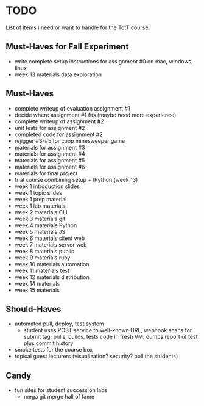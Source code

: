 # TODO

List of items I need or want to handle for the TotT course.

## Must-Haves for Fall Experiment

* write complete setup instructions for assignment #0 on mac, windows, linux
* week 13 materials data exploration

## Must-Haves

* complete writeup of evaluation assignment #1
* decide where assignment #1 fits (maybe need more experience)
* complete writeup of assignment #2
* unit tests for assignment #2
* completed code for assignment #2
* rejigger #3-#5 for coop minesweeper game
* materials for assignment #3
* materials for assignment #4
* materials for assignment #5
* materials for assignment #6
* materials for final project
* trial course combining setup + IPython (week 13)
* week 1 introduction slides
* week 1 topic slides
* week 1 prep material
* week 1 lab materials
* week 2 materials CLI
* week 3 materials git
* week 4 materials Python
* week 5 materials JS
* week 6 materials client web
* week 7 materials server web
* week 8 materials public
* week 9 materials ruby
* week 10 materials automation
* week 11 materials test
* week 12 materials distribution
* week 14 materials
* week 15 materials

## Should-Haves

* automated pull, deploy, test system
    * student uses POST service to well-known URL, webhook scans for submit tag; pulls, builds, tests code in fresh VM; dumps report of test plus commit history
* smoke tests for the course box
* topical guest lecturers (visualization? security? poll the students)

## Candy

* fun sites for student success on labs
    * mega git merge hall of fame